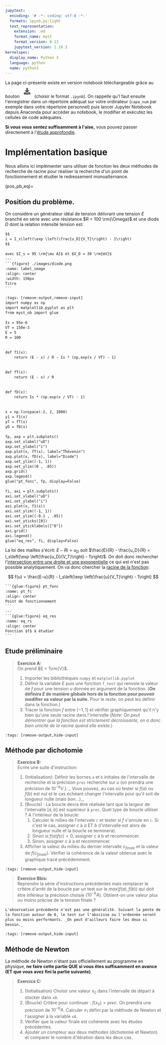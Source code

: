 ```yaml
---
jupytext:
  encoding: '# -*- coding: utf-8 -*-'
  formats: ipynb,py:light
  text_representation:
    extension: .md
    format_name: myst
    format_version: 0.13
    jupytext_version: 1.10.3
kernelspec:
  display_name: Python 3
  language: python
  name: python3
---
```

La page ci-présente existe en version notebook téléchargeable grâce au bouton ![Bouton](./images/bouton_tl.png) (choisir le format `.ipynb`). On rappelle qu'l faut ensuite l'enregistrer dans un répertoire adéquat sur votre ordinateur (`capa_num` par exemple dans votre répertoire personnel) puis lancer Jupyter Notebook depuis Anaconda pour accéder au notebook, le modifier et exécutez les cellules de code adéquates.

__Si vous vous sentez suffisamment à l'aise,__ vous pouvez passer directement à l'[étude approfondie](equation_stationnaire_fonction).

# Implémentation basique
Nous allons ici implémenter sans utiliser de fonction les deux méthodes de recherche de racine pour réaliser la recherche d'un point de fonctionnement et étudier le redressement monoalternance.

(pos_pb_eq)=
## Position du problème.
On considère un générateur idéal de tension délivrant une tension $E$ branché en série avec une résistance $R = 100 \rm{\Omega}$ et une diode $D$ dont la relation intensité tension est:

````{panels}
$$
i = I_s\left(\exp \left(\frac{u_D}{V_T}\right) - 1\right)
$$

avec $I_s = 95 \rm{\mu A}$ et $V_D = 30 \rm{mV}$
---
```{figure} ./images/diode.png
:name: label_image
:align: center
:width: 150px
Titre
```
````

```{code-cell}
:tags: [remove-output,remove-input]
import numpy as np
import matplotlib.pyplot as plt
from myst_nb import glue

Is = 95e-6
VT = 150e-3
E = 5
R = 100


def f1(x):
    return (E - x) / R - Is * (np.exp(x / VT) - 1)


def fT(x):
    return (E - x) / R


def fD(x):
    return Is * (np.exp(x / VT) - 1)


x = np.linspace(-2, 2, 1000)
y1 = f1(x)
yT = fT(x)
yD = fD(x)

fp, axp = plt.subplots()
axp.set_xlabel("uD")
axp.set_ylabel("i")
axp.plot(x, fT(x), label="Thévenin")
axp.plot(x, fD(x), label="Diode")
axp.set_ylim((-1, 1))
axp.set_ylim((0 , .05))
axp.grid()
axp.legend()
glue("pt_fonc", fp, display=False)

fi, axi = plt.subplots()
axi.set_xlabel("uD")
axi.set_ylabel("i")
axi.plot(x, f1(x))
axi.set_ylim((-1, 1))
axi.set_ylim((-0.1 , .05))
axi.set_yticks([0])
axi.set_yticklabels(["0"])
axi.grid()
axi.legend()
glue("eq_res", fi, display=False)
```

La loi des mailles s'écrit: $E - Ri = u_D$ soit $\frac{E}{R} - \frac{u_D}{R} = I_s\left(\exp \left(\frac{u_D}{V_T}\right) - 1\right)$. On doit donc rechercher l'[intersection entre une droite et une exponentielle](pt_fc) ce qui est n'est pas possible analytiquement. On va donc chercher la [racine de la fonction](eq_rs):

$$
  f(u) = \frac{E-u}{R} - I_s\left(\exp \left(\frac{u}{V_T}\right) - 1\right)
$$

````{panels}
```{glue:figure} pt_fonc
:name: pt_fc
:align: center
Point de fonctionnement
```
---
```{glue:figure} eq_res
:name: eq_rs
:align: center
Fonction $f$ à étudier
```
````

## Etude préliminaire

> __Exercice A:__  
> On prend $E = 1\rm{V}$.
> 1. Importer les bibliothèques `numpy` et `matplotlib.pyplot`
> 1. Définir la variable $E$ puis une fonction `f_test` qui renvoie la valeur de $f$ pour une tension $u$ donnée en argument de la fonction. (__On définira $E$ de manière globale hors de la fonction pour pouvoir modifier sa valeur par la suite.__ Pour le reste, on peut les définir dans la fonction.)
> 1. Tracer la fonction $f$ entre $[-1,1]$ et vérifier graphiquement qu'il n'y bien qu'une seule racine dans l'intervalle (_Note: On peut démontrer que la fonction est strictement décroissante, on a donc bien unicité de la racine quand elle existe._)

```{code-cell}
:tags: [remove-output,hide-input]

```
## Méthode par dichotomie
> __Exercice B:__  
> Ecrire une suite d'instruction:
> 1. (Initialisation): Définir les bornes `a` et `b` initiales de l'intervalle de recherche et la précision `prec` recherche sur $u$ (on prendra une précision de $10^{-6} V$.). _ Vous pouvez, au cas où tester si $f(a)$ ou $f(b)$ est nul et le cas échéant changer l'intervalle pour qu'il soit de longueur nulle (mais bon...)._
> 2. (Boucle) : La boucle devra être réalisée tant que la largeur de l'intervalle $[a,b]$ est supérieur à `prec`. Quel type de boucle utiliser ? A l'intérieur de la boucle:
>     1. Calculer le milieu de l'intervale `c` et tester si $f$ s'annule en `c`. Si c'est le cas, assigner $c$ à $a$ ET $b$ (l'intervalle est alors de longueur nulle et la boucle se terminera).
>     2. Sinon si $f(a)f(c) < 0$, assigner c à b et recommencer.
>     2. Sinon, assigner c à a et recommencer.
> 3. Afficher la valeur du milieu du dernier intervalle $c_{finale}$ et la valeur de $f(c_{finale})$. Vérifier la cohérence de la valeur obtenue avec le graphique tracé précédemment.

```{code-cell}
:tags: [remove-output,hide-input]

```

> __Exercice Bbis:__  
> Reprendre la série d'instructions précédentes mais remplacer le critère d'arrêt de la boucle par un test sur le $max(f(a), f(b))$ qui doit être inférieur la précision choisie ($10^{-6} A$). Obtient-on une valeur plus ou moins précise de la tension finale ?

````{attention}
L'observation précédente n'est pas une généralité. Suivant la pente de la fonction autour de 0, le test sur l'abscisse ou l'ordonnée seront plus ou moins performants. _On peut d'ailleurs faire les deux si besoin._
````

```{code-cell}
:tags: [remove-output,hide-input]

```

## Méthode de Newton
La méthode de Newton n'étant pas officiellement au programme en physique, __ne faire cette partie QUE si vous êtes suffisamment en avance (ET que vous avez fini la partie suivante)__.
> __Exercice C:__  
> 1. (Initialisation) Choisir une valeur $x_0$ dans l'intervalle de départ à stocker dans `x0`.
> 2. (Boucle) Critère pour continuer : $f(x_0)> prec$. On prendra une précision de $10^{-6}A$. Calculer $x_1$ défini par la méthode de Newton et l'assigner à la variable `x0`.
> 3. Vérifier que la valeur finale est cohérente avec les études précédentes.
> 4. Ajouter un compteur aux deux méthodes (dichotomie et Newton) et comparer le nombre d'itération dans les deux cas.